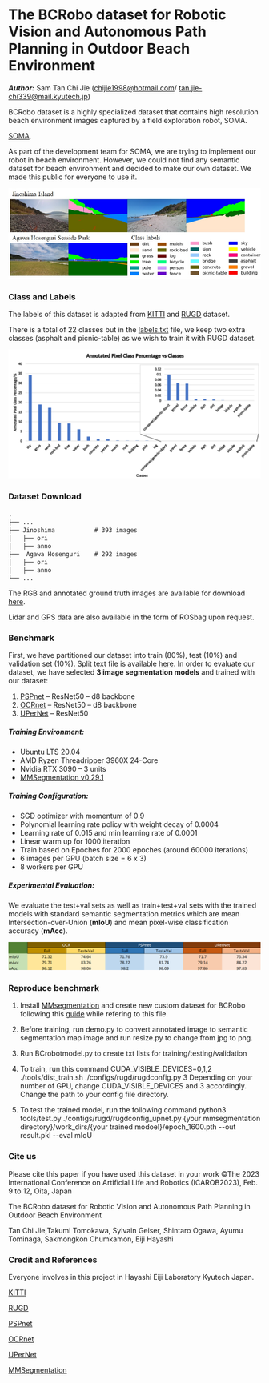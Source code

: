 # The BCRobo dataset for Robotic Vision and Autonomous Path Planning in Outdoor Beach Environment
***Author:*** Sam Tan Chi Jie (chijie1998@hotmail.com/ tan.jie-chi339@mail.kyutech.jp)

BCRobo dataset is a highly specialized dataset that contains high resolution beach environment images captured by a field exploration robot, SOMA.

[SOMA](https://alife-robotics.co.jp/members2020/icarob/data/html/data/OS/OS23/OS23-5.pdf).

As part of the development team for SOMA, we are trying to implement our robot in beach environment. However, we could not find any semantic dataset for beach environment and decided to make our own dataset. We made this public for everyone to use it.


![alt text](images/preview.jpg)


### Class and Labels
The labels of this dataset is adapted from [KITTI](https://www.cvlibs.net/publications/Geiger2013IJRR.pdf) and [RUGD](http://rugd.vision/) dataset. 

There is a total of 22 classes but in the [labels.txt](docs/labels.txt) file, we keep two extra classes (asphalt and picnic-table) as we wish to train it with RUGD dataset.


![alt text](images/pixel_percentage.png)


### Dataset Download

    .
    ├── ...
    ├── Jinoshima           # 393 images
    │   ├── ori          
    │   ├── anno        
    ├──  Agawa Hosenguri    # 292 images
    │   ├── ori          
    │   ├── anno        
    └── ...
    
The RGB and annotated ground truth images are available for download [here](https://drive.google.com/drive/folders/1SKHQY3v3CCEncz6IfXQfFmhwAAZ1S_fJ?usp=sharing).

Lidar and GPS data are also available in the form of ROSbag upon request.

### Benchmark
First, we have partitioned our dataset into train (80%), test (10%) and validation set (10%). Split text file is available [here](docs/splits).
In order to evaluate our dataset, we have selected **3 image segmentation models** and trained with our dataset:

1. [PSPnet](https://arxiv.org/pdf/1612.01105.pdf)   – ResNet50 – d8 backbone
2. [OCRnet](https://arxiv.org/pdf/1909.11065.pdf)   – ResNet50 – d8 backbone
3. [UPerNet](https://arxiv.org/pdf/1807.10221.pdf)  – ResNet50

##### Training Environment:
-	Ubuntu LTS 20.04
-	AMD Ryzen Threadripper 3960X 24-Core
-	Nvidia RTX 3090 – 3 units
-	[MMSegmentation v0.29.1](https://github.com/open-mmlab/mmsegmentation)

##### Training Configuration:
- SGD optimizer with momentum of 0.9
- Polynomial learning rate policy with weight decay of 0.0004
- Learning rate of 0.015 and min learning rate of 0.0001
- Linear warm up for 1000 iteration
- Train based on Epoches for 2000 epoches (around 60000 iterations)
- 6 images per GPU (batch size = 6 x 3)
- 8 workers per GPU

##### Experimental Evaluation:

We evaluate the test+val sets as well as train+test+val sets with the trained models with standard semantic segmentation metrics which are mean Intersection-over-Union (**mIoU**) and mean pixel-wise classification accuracy (**mAcc**). 


![alt text](images/result.png)


### Reproduce benchmark
1. Install [MMsegmentation](https://github.com/open-mmlab/mmsegmentation) and create new custom dataset for BCRobo following this [guide](https://mmsegmentation.readthedocs.io/en/latest/tutorials/customize_datasets.html) while refering to this file.

2. Before training, run demo.py to convert annotated image to semantic segmentation map image and run resize.py to change from jpg to png.

3. Run BCrobotmodel.py to create txt lists for training/testing/validation

4. To train, run this command CUDA_VISIBLE_DEVICES=0,1,2 ./tools/dist_train.sh ./configs/rugd/rugdconfig.py 3 
    Depending on your number of GPU, change CUDA_VISIBLE_DEVICES and 3 accordingly. Change the path to your config file directory. 
    
5. To test the trained model,  run the following command python3 tools/test.py ./configs/rugd/rugdconfig_upnet.py {your mmsegmentation directory}/work_dirs/{your trained modoel}/epoch_1600.pth --out result.pkl --eval mIoU

### Cite us
Please cite this paper if you have used this dataset in your work
©The 2023 International Conference on Artificial Life and Robotics (ICAROB2023), Feb. 9 to 12, Oita, Japan

The BCRobo dataset for Robotic Vision and Autonomous Path Planning in Outdoor Beach Environment

Tan Chi Jie,Takumi Tomokawa, Sylvain Geiser, Shintaro Ogawa, Ayumu Tominaga, Sakmongkon Chumkamon, Eiji Hayashi

### Credit and References

Everyone involves in this project in Hayashi Eiji Laboratory Kyutech Japan.

[KITTI](https://www.cvlibs.net/publications/Geiger2013IJRR.pdf) 

[RUGD](http://rugd.vision/)

[PSPnet](https://arxiv.org/pdf/1612.01105.pdf)   

[OCRnet](https://arxiv.org/pdf/1909.11065.pdf)   

[UPerNet](https://arxiv.org/pdf/1807.10221.pdf)  

[MMSegmentation](https://github.com/open-mmlab/mmsegmentation)
